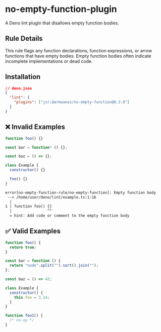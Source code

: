 # no-empty-function-plugin

A Deno lint plugin that disallows empty function bodies.

## Rule Details

This rule flags any function declarations, function expressions, or arrow functions that have empty bodies. Empty function bodies often indicate incomplete implementations or dead code.

## Installation

```json
// deno.json
{
  "lint": {
    "plugins": ["jsr:@armaanas/no-empty-function@0.3.0"]
  }
}
```

## ❌ Invalid Examples

```js
function foo() {}

const bar = function* () {};

const baz = () => {};

class Example {
  constructor() {}

  foo() {}
}
```

```txt
error[no-empty-function-rule/no-empty-function]: Empty function body
 --> /home/user/deno/lint/example.ts:1:16
  |
1 | function foo() {}
  |                ^^
  = hint: Add code or comment to the empty function body
```

## ✅ Valid Examples

```js
function foo() {
  return true;
}

const bar = function () {
  return "node".split("").sort().join("");
};

const baz = () => 42;

class Example {
  constructor() {
    this.foo = 3.14;
  }
}

function foo1() {
  /* no-op */
}
```
